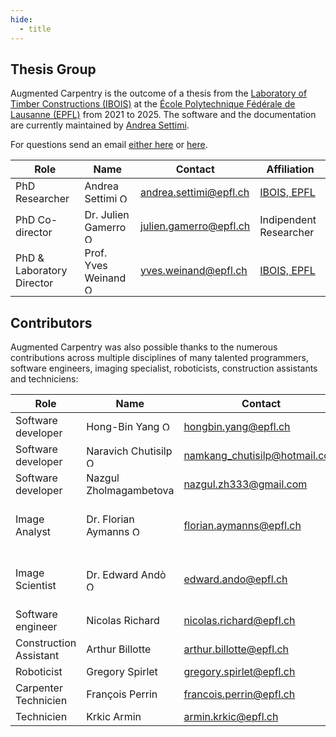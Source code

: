 ```yaml
---
hide:
  - title
---
```


## Thesis Group

Augmented Carpentry is the outcome of a thesis from the [Laboratory of Timber Constructions (IBOIS)](https://ibois.epfl.ch/) at the [École Polytechnique Fédérale de Lausanne (EPFL)](https://www.epfl.ch/en/) from 2021 to 2025. The software and the documentation are currently maintained by [Andrea Settimi](https://github.com/9and3).

For questions send an email [either here](andrea.settimi@epfl.ch) or [here](andreasettimi39@gmail.com).

| Role              | Name                                                                 | Contact | Affiliation |
|-------------------|----------------------------------------------------------------------|---------|-------------|
| PhD Researcher    | Andrea Settimi <a title="ORCID, Andrea Settimi" href="https://orcid.org/0000-0001-5020-7331"><img width="15" alt="ORCID iD - settimi" src="https://upload.wikimedia.org/wikipedia/commons/thumb/0/06/ORCID_iD.svg/512px-ORCID_iD.svg.png?20190308043226"></a> | [andrea.settimi@epfl.ch](mailto:andrea.settimi@epfl.ch) | [IBOIS, EPFL](https://ibois.epfl.ch/) |
| PhD Co-director   | Dr. Julien Gamerro <a title="ORCID, Julien Gamerro" href="https://orcid.org/0000-0001-7802-5345"><img width="15" alt="ORCID iD - gamerro" src="https://upload.wikimedia.org/wikipedia/commons/thumb/0/06/ORCID_iD.svg/512px-ORCID_iD.svg.png?20190308043226"></a> | [julien.gamerro@epfl.ch](mailto:julien.gamerro@gmail.com) | Indipendent Researcher |
| PhD & Laboratory Director | Prof. Yves Weinand <a title="ORCID, Yves Weinand" href="https://orcid.org/0000-0002-8088-6504"><img width="15" alt="ORCID iD - weinand" src="https://upload.wikimedia.org/wikipedia/commons/thumb/0/06/ORCID_iD.svg/512px-ORCID_iD.svg.png?20190308043226"></a> | [yves.weinand@epfl.ch](mailto:yves.weinand@epfl.ch) | [IBOIS, EPFL](https://ibois.epfl.ch/) |

## Contributors

Augmented Carpentry was also possible thanks to the numerous contributions across multiple disciplines of many talented programmers, software engineers, imaging specialist, roboticists, construction assistants and techniciens:

| Role              | Name                                                                 | Contact | Affiliation |
|-------------------|----------------------------------------------------------------------|---------|-------------|
| Software developer    | Hong-Bin Yang <a title="ORCID, Hong-Bin Yang" href="https://orcid.org/0000-0001-8422-5263"><img width="15" alt="ORCID iD - yang" src="https://upload.wikimedia.org/wikipedia/commons/thumb/0/06/ORCID_iD.svg/512px-ORCID_iD.svg.png?20190308043226"></a> | [hongbin.yang@epfl.ch](mailto:hongbin.yang@epfl.ch) | [IBOIS, EPFL](https://ibois.epfl.ch/) |
| Software developer   | Naravich Chutisilp <a title="ORCID, Naravich Chutisilp" href="https://orcid.org/0009-0005-8782-732X"><img width="15" alt="ORCID iD - chutisilp" src="https://upload.wikimedia.org/wikipedia/commons/thumb/0/06/ORCID_iD.svg/512px-ORCID_iD.svg.png?20190308043226"></a> | [namkang_chutisilp@hotmail.com](mailto:namkang_chutisilp@hotmail.com) | [IBOIS, EPFL](https://ibois.epfl.ch/) |
| Software developer | Nazgul Zholmagambetova | [nazgul.zh333@gmail.com](mailto:nazgul.zh333@gmail.com) | [IBOIS, EPFL](https://ibois.epfl.ch/) |
| Image Analyst | Dr. Florian Aymanns <a title="ORCID, Florain Aymanns" href="https://orcid.org/0000-0003-4290-7244"><img width="15" alt="ORCID iD - aymanns" src="https://upload.wikimedia.org/wikipedia/commons/thumb/0/06/ORCID_iD.svg/512px-ORCID_iD.svg.png?20190308043226"></a> | [florian.aymanns@epfl.ch](mailto:florian.aymanns@epfl.ch) | [Center For Imaging, EPFL](https://imaging.epfl.ch/) |
| Image Scientist | Dr. Edward Andò <a title="ORCID, Edward Andò" href="https://orcid.org/0000-0002-0000-0000"><img width="15" alt="ORCID iD - thiran" src="https://upload.wikimedia.org/wikipedia/commons/thumb/0/06/ORCID_iD.svg/512px-ORCID_iD.svg.png?20190308043226"></a> | [edward.ando@epfl.ch](mailto:edward.ando@epfl.ch) | [Center For Imaging, EPFL](https://imaging.epfl.ch/) |
| Software engineer | Nicolas Richard | [nicolas.richard@epfl.ch](mailto:nicolas.richard@epfl.ch) | [SCITAS, EPFL](https://scitas.epfl.ch/) |
| Construction Assistant | Arthur Billotte | [arthur.billotte@epfl.ch](mailto:arthur.billotte@epfl.ch) | [IBOIS, EPFL](https://ibois.epfl.ch/) |
| Roboticist | Gregory Spirlet | [gregory.spirlet@epfl.ch](mailto:gregory.spirlet) | [GIS, EPFL](https://www.epfl.ch/schools/enac/gis/) |
| Carpenter Technicien | François Perrin | [francois.perrin@epfl.ch](mailto:francois.perrin@epfl.ch) | [GIS, EPFL](https://ibois.epfl.ch/) |
| Technicien | Krkic Armin | [armin.krkic@epfl.ch](mailto:armin.krkic@epfl.ch) | [GIS, EPFL](https://ibois.epfl.ch/) |